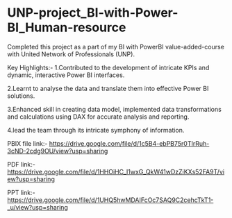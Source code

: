 # UNP-project_BI-with-Power-BI_Human-resource

Completed this project as a part of my BI with PowerBI value-added-course with United Network of Professionals (UNP).

Key Highlights:-
1.Contributed to the development of intricate KPIs and dynamic, interactive Power BI interfaces.

2.Learnt to analyse the data and translate them into effective Power BI solutions.

3.Enhanced skill in creating data model, implemented data transformations and calculations using DAX for accurate analysis and reporting.

4.lead the team through its intricate symphony of information.

PBIX file link:- https://drive.google.com/file/d/1c5B4-ebPB75r0TIrRuh-3cND-2cdg9OU/view?usp=sharing

PDF link:- https://drive.google.com/file/d/1HHOiHC_I1wxG_QkW41wDzZiKXs52FA9T/view?usp=sharing

PPT link:- https://drive.google.com/file/d/1UHQ5hwMDAIFcOc7SAQ9C2cehcTkT1-_u/view?usp=sharing
                                       
